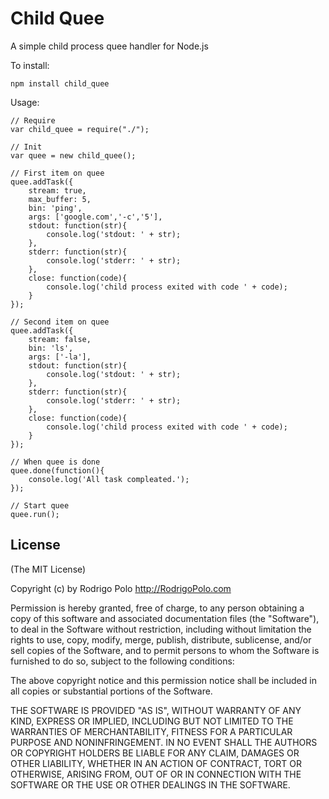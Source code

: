 Child Quee
==========

A simple child process quee handler for Node.js

To install:
```
npm install child_quee
```

Usage:
```
// Require
var child_quee = require("./");

// Init
var quee = new child_quee();

// First item on quee
quee.addTask({
	stream: true,
	max_buffer: 5,
	bin: 'ping',
	args: ['google.com','-c','5'],
	stdout: function(str){
		console.log('stdout: ' + str);
	},
	stderr: function(str){
		console.log('stderr: ' + str);
	},
	close: function(code){
		console.log('child process exited with code ' + code);
	}
});

// Second item on quee
quee.addTask({
	stream: false,
	bin: 'ls',
	args: ['-la'],
	stdout: function(str){
		console.log('stdout: ' + str);
	},
	stderr: function(str){
		console.log('stderr: ' + str);
	},
	close: function(code){
		console.log('child process exited with code ' + code);
	}
});

// When quee is done
quee.done(function(){
	console.log('All task compleated.');
});

// Start quee
quee.run();

```

## License

(The MIT License)

Copyright (c) by Rodrigo Polo http://RodrigoPolo.com

Permission is hereby granted, free of charge, to any person obtaining a copy
of this software and associated documentation files (the "Software"), to deal
in the Software without restriction, including without limitation the rights
to use, copy, modify, merge, publish, distribute, sublicense, and/or sell
copies of the Software, and to permit persons to whom the Software is
furnished to do so, subject to the following conditions:

The above copyright notice and this permission notice shall be included in
all copies or substantial portions of the Software.

THE SOFTWARE IS PROVIDED "AS IS", WITHOUT WARRANTY OF ANY KIND, EXPRESS OR
IMPLIED, INCLUDING BUT NOT LIMITED TO THE WARRANTIES OF MERCHANTABILITY,
FITNESS FOR A PARTICULAR PURPOSE AND NONINFRINGEMENT. IN NO EVENT SHALL THE
AUTHORS OR COPYRIGHT HOLDERS BE LIABLE FOR ANY CLAIM, DAMAGES OR OTHER
LIABILITY, WHETHER IN AN ACTION OF CONTRACT, TORT OR OTHERWISE, ARISING FROM,
OUT OF OR IN CONNECTION WITH THE SOFTWARE OR THE USE OR OTHER DEALINGS IN
THE SOFTWARE.